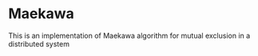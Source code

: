 # Maekawa
This is an implementation of Maekawa algorithm for mutual exclusion in a distributed system
